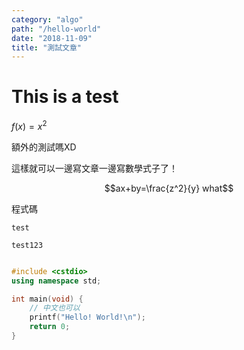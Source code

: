 ```yaml
---
category: "algo"
path: "/hello-world"
date: "2018-11-09"
title: "測試文章"
---
```


# This is a test

$f(x) = x^2$

額外的測試嗎XD

這樣就可以一邊寫文章一邊寫數學式子了！

$$ax+by=\frac{z^2}{y} what$$

程式碼

`test`

```
test123 
```

```cpp

#include <cstdio>
using namespace std;

int main(void) {
    // 中文也可以
    printf("Hello! World!\n");
    return 0;
}
```